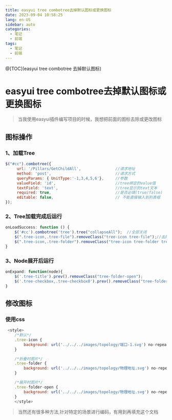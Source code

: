 ```yaml
---
title: easyui tree combotree去掉默认图标或更换图标
date: 2023-09-04 10:58:25
lang: en-US
sidebar: auto
categories:
  - 笔记
  - 前端
tags:
  - 笔记
  - 前端
---
```


@[TOC](easyui tree combotree 去掉默认图标)

#   easyui tree combotree去掉默认图标或更换图标


> 当我使用easyui插件编写项目的时候，我想把前面的图标去除或更改图标

<!--more-->
##  图标操作
###  1、加载Tree
```js
$("#cc").combotree({
     url: '/Pillars/GetChildAll',				//请求地址
     method: 'post',							//请求方式
     queryParams: { UnitType:'-1,3,4,5,6'},		//参数
     valueField: 'id',							//tree绑定的value值
     textField: 'text',							//tree显示的text文本
     required: true,							//是否必填(true/false)
     editable: false,							// 不能直接输入到列表框
});

```
###  2、Tree加载完成后运行
```js
onLoadSuccess: function () {
    $('#cc').combotree('tree').tree("collapseAll");	 //全部关闭
    $(".tree-icon,.tree-file").removeClass("tree-icon tree-file");//去掉最后一级图标
    $(".tree-icon,.tree-folder").removeClass("tree-icon tree-folder tree-folder-open tree-folder-closed");//去掉所有父级图标
}

```
###  3、Node展开后运行
```js
onExpand: function(node){
	$('.tree-title').prev().removeClass("tree-folder-open");
 	$('.tree-checkbox,.tree-checkbox0').prev().removeClass("tree-folder-open");
}
```

##  修改图标
###  使用css
```js
 <style>
    /*默认*/
    .tree-icon {
        background: url('../../../images/topology/端口-1.svg') no-repeat center center !important;
    }

    /*折叠时图片*/
    .tree-folder {
        background: url('../../../images/topology/物理地址.svg') no-repeat center center !important;
    }

    /*展开时图片*/
    .tree-folder-open {
        background: url('../../../images/topology/物理地址.svg') no-repeat center center !important;
    }
    </style>
```

> 当然还有很多种方法,针对特定的场景进行编码，有用到再填充这个文档



